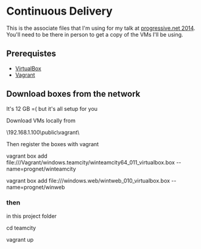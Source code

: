 Continuous Delivery
==========================

This is the associate files that I'm using for my talk at [progressive.net 2014](https://skillsmatter.com/conferences/1820-progressive-dot-net-tutorials-2014). You'll need to be there in person to get a copy of the VMs I'll be using.

## Prerequistes

- [VirtualBox](https://www.virtualbox.org/wiki/Downloads)
- [Vagrant](http://www.vagrantup.com/)

## Download boxes from the network

It's 12 GB =( but it's all setup for you

Download VMs locally from

\\192.168.1.100\public\vagrant\

Then register the boxes with vagrant

vagrant box add file://<somewhere>/Vagrant/windows.teamcity/winteamcity64_011_virtualbox.box --name=prognet/winteamcity

vagrant box add file://<somewhere>/windows.web/wintweb_010_virtualbox.box --name=prognet/winweb

### then

in this project folder

cd teamcity

vagrant up
